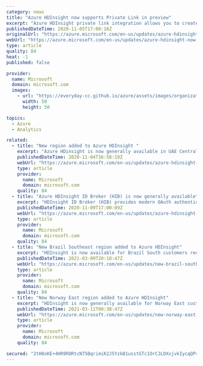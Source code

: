 ```yaml
---
category: news
title: "Azure HDInsight now supports Private Link in preview"
excerpt: "Azure HDInsight private link integration allows you to create VNET injected clusters with no public IP and access them using your own private endpoints."
publishedDateTime: 2020-11-05T17:00:16Z
originalUrl: "https://azure.microsoft.com/en-us/updates/azure-hdinsight-now-supports-private-link-in-preview/"
webUrl: "https://azure.microsoft.com/en-us/updates/azure-hdinsight-now-supports-private-link-in-preview/"
type: article
quality: 84
heat: -1
published: false

provider:
  name: Microsoft
  domain: microsoft.com
  images:
    - url: "https://everyday-cc.github.io/azure/assets/images/organizations/microsoft.com-50x50.jpg"
      width: 50
      height: 50

topics:
  - Azure
  - Analytics

related:
  - title: "New region added to Azure HDInsight "
    excerpt: "Azure HDinsight is now generally available in UAE Central"
    publishedDateTime: 2020-11-04T16:58:19Z
    webUrl: "https://azure.microsoft.com/en-us/updates/azure-hdinsight-is-now-available-in-the-uae-central/"
    type: article
    provider:
      name: Microsoft
      domain: microsoft.com
    quality: 84
  - title: "Azure HDInsight ID Broker (HIB) is now generally available"
    excerpt: "HDInsight ID Broker (HIB) provides modern OAuth authentication and enables federated users to login to cluster without syncing on-premise password hashes to the cloud."
    publishedDateTime: 2020-11-09T17:00:09Z
    webUrl: "https://azure.microsoft.com/en-us/updates/azure-hdinsight-id-broker-hib-is-now-generally-available/"
    type: article
    provider:
      name: Microsoft
      domain: microsoft.com
    quality: 84
  - title: "New Brazil Southeast region added to Azure HDInsight"
    excerpt: "HDInsight is now available for Brazil South customers requiring scenario-based in-country disaster recovery."
    publishedDateTime: 2021-03-09T20:18:47Z
    webUrl: "https://azure.microsoft.com/en-us/updates/new-brazil-southeast-region-added-to-azure-hdinsight/"
    type: article
    provider:
      name: Microsoft
      domain: microsoft.com
    quality: 84
  - title: "New Norway East region added to Azure HDInsight"
    excerpt: "HDInsight is now generally available for Norway East customers."
    publishedDateTime: 2021-03-11T00:38:47Z
    webUrl: "https://azure.microsoft.com/en-us/updates/new-norway-east-region-added-to-azure-hdinsight/"
    type: article
    provider:
      name: Microsoft
      domain: microsoft.com
    quality: 84

secured: "2tH8oKE+4HR9RORtcN75BqrimiK2J5YzkB1usstGTc1OrCJLOXxjvkIycqQP4hfGNMuxZ3oaBsd7OwE3wGN6j3jdVMmtgrWuprw7Z4fPbQ/+NhwdY917dnJSsVVQ6p1FR4s21BqTkHzMT5X6EapZTmZpdhlDBNp57ytROFcfFHROtBYfpnq0AvK339t9krxCRsI95trjuR5AcMUMfj3PgekxQxaUvXLK3zCau73+b3zEjCafyg5Wzq06qwYBLX0eyGQ5XmCNf7N9eU/qhqnFUOPORATT8BMda6M5gMK6vRO8uSeT2DlfBETAf8Ac0H0fXTkznFFwOHJbxgZo9JTYVcBwECN2U3e0bKx82fCJ1vY=;JUHaEhDL9zy9tXpGUfPnog=="
---
```


